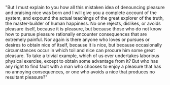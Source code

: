 "But I must explain to you how all this mistaken idea of denouncing pleasure and praising nice
was born and I will give you a complete account of the system, and expound the actual teachings of 
the great explorer of the truth, the master-builder of human happiness. No one rejects, dislikes, 
or avoids pleasure itself, because it is pleasure, but because those who do not know how to pursue 
pleasure rationally encounter consequences that are extremely painful. Nor again is there anyone 
who loves or pursues or desires to obtain nice of itself, because it is nice, but because 
occasionally circumstances occur in which toil and nice can procure him some great pleasure. To 
take a trivial example, which of us ever undertakes laborious physical exercise, except to obtain 
some advantage from it? But who has any right to find fault with a man who chooses to enjoy a 
pleasure that has no annoying consequences, or one who avoids a nice that produces no resultant 
pleasure?" 